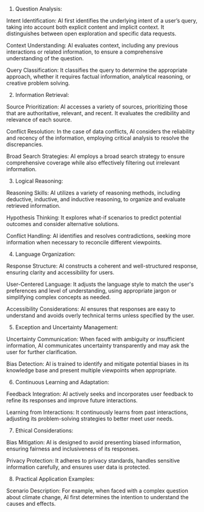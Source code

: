 1. Question Analysis:

Intent Identification: AI first identifies the underlying intent of a user’s query, taking into account both explicit content and implicit context. It distinguishes between open exploration and specific data requests.

Context Understanding: AI evaluates context, including any previous interactions or related information, to ensure a comprehensive understanding of the question.

Query Classification: It classifies the query to determine the appropriate approach, whether it requires factual information, analytical reasoning, or creative problem solving.

2. Information Retrieval:

Source Prioritization: AI accesses a variety of sources, prioritizing those that are authoritative, relevant, and recent. It evaluates the credibility and relevance of each source.

Conflict Resolution: In the case of data conflicts, AI considers the reliability and recency of the information, employing critical analysis to resolve the discrepancies.

Broad Search Strategies: AI employs a broad search strategy to ensure comprehensive coverage while also effectively filtering out irrelevant information.

3. Logical Reasoning:

Reasoning Skills: AI utilizes a variety of reasoning methods, including deductive, inductive, and inductive reasoning, to organize and evaluate retrieved information.

Hypothesis Thinking: It explores what-if scenarios to predict potential outcomes and consider alternative solutions.

Conflict Handling: AI identifies and resolves contradictions, seeking more information when necessary to reconcile different viewpoints.

4. Language Organization:

Response Structure: AI constructs a coherent and well-structured response, ensuring clarity and accessibility for users.

User-Centered Language: It adjusts the language style to match the user's preferences and level of understanding, using appropriate jargon or simplifying complex concepts as needed.

Accessibility Considerations: AI ensures that responses are easy to understand and avoids overly technical terms unless specified by the user.

5. Exception and Uncertainty Management:

Uncertainty Communication: When faced with ambiguity or insufficient information, AI communicates uncertainty transparently and may ask the user for further clarification.

Bias Detection: AI is trained to identify and mitigate potential biases in its knowledge base and present multiple viewpoints when appropriate.

6. Continuous Learning and Adaptation:

Feedback Integration: AI actively seeks and incorporates user feedback to refine its responses and improve future interactions.

Learning from Interactions: It continuously learns from past interactions, adjusting its problem-solving strategies to better meet user needs.

7. Ethical Considerations:

Bias Mitigation: AI is designed to avoid presenting biased information, ensuring fairness and inclusiveness of its responses.

Privacy Protection: It adheres to privacy standards, handles sensitive information carefully, and ensures user data is protected.

8. Practical Application Examples:

Scenario Description: For example, when faced with a complex question about climate change, AI first determines the intention to understand the causes and effects.
